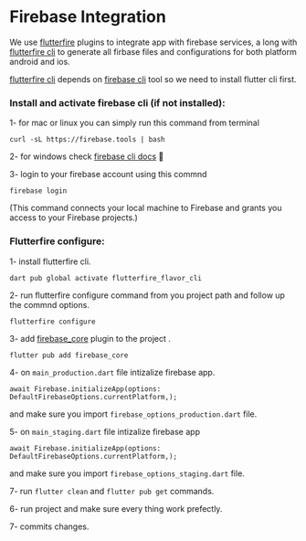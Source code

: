 # Firebase Integration

  We use [flutterfire](https://github.com/firebase/flutterfire) plugins to integrate app with firebase services, a long with [flutterfire cli](https://github.com/invertase/flutterfire_cli) to generate all firbase files and configurations for both platform android and ios.
  
  [flutterfire cli](https://github.com/invertase/flutterfire_cli) depends on [firebase cli](https://firebase.google.com/docs/cli) tool so we need to install flutter cli first.
  
  ###  Install and activate firebase cli (if not installed):
  
   1- for mac or linux you can simply run this command from terminal 
    
    curl -sL https://firebase.tools | bash
       
   2- for windows check [firebase cli docs](https://firebase.google.com/docs/cli#windows-npm) 🌚
    
   3- login to your firebase account using this commnd 
    
    firebase login
        
   (This command connects your local machine to Firebase and grants you access to your Firebase projects.)
        
  ### Flutterfire configure:
        
   1-  install flutterfire cli.

    dart pub global activate flutterfire_flavor_cli
		        
   2- run flutterfire configure command from you project path and follow up the commnd options.
      
    flutterfire configure
                   
   3- add [firebase_core](https://pub.dev/packages/firebase_core) plugin to the project .
   
    flutter pub add firebase_core
            
   4- on ```main_production.dart``` file intizalize firebase app.
           
    await Firebase.initializeApp(options: DefaultFirebaseOptions.currentPlatform,);
            
  and make sure you import ```firebase_options_production.dart``` file.
          
  5- on ```main_staging.dart``` file intizalize firebase app
            
    await Firebase.initializeApp(options: DefaultFirebaseOptions.currentPlatform,);
      
   and make sure you import ```firebase_options_staging.dart``` file.
   
   7- run ```flutter clean``` and ```flutter pub get``` commands. 
    
   6- run project and make sure every thing work prefectly.
      
   7- commits changes.
